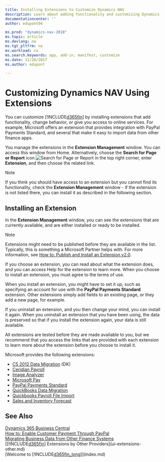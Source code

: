 ```yaml
---
title: Installing Extensions to Customize Dynamics NAV
description: Learn about adding functionality and customizing Dynamics NAV by installing extensions.
documentationcenter: ''
author: edupont04

ms.prod: "dynamics-nav-2018"
ms.topic: article
ms.devlang: na
ms.tgt_pltfrm: na
ms.workload: na
ms.search.keywords: app, add-in, manifest, customize
ms.date: 11/28/2017
ms.author: edupont

---
```

# Customizing Dynamics NAV Using Extensions
You can customize [!INCLUDE[d365fin](includes/d365fin_md.md)] by installing extensions that add functionality, change behavior, or give you access to online services. For example, Microsoft offers an extension that provides integration with PayPal Payments Standard, and several that make it easy to import data from other finance apps.   

You manage the extensions in the **Extension Management** window. You can access this window from Home. Alternatively, choose the **Search for Page or Report** icon ![Search for Page or Report](media/ui-search/search_small.png "Search for Page or Report icon") in the top right corner, enter **Extension**, and then choose the related link.  

> [!NOTE]  
>   If you think you should have access to an extension but you cannot find its functionality, check the **Extension Management** window - if the extension is not listed there, you can install it as described in the following section.  

## Installing an Extension
In the **Extension Management** window, you can see the extensions that are currently available, and are either installed or ready to be installed.

> [!NOTE]  
>   Extensions might need to be published before they are available in the list. Typically, this is something a Microsoft Partner helps with. For more information, see [How to: Publish and Install an Extension v2.0](https://go.microsoft.com/fwlink/?linkid=864046).

If you choose an extension, you can read about what the extension does, and you can access Help for the extension to learn more. When you choose to install an extension, you must agree to the terms of use.  

When you install an extension, you might have to set it up, such as specifying an account for use with the **PayPal Payments Standard** extension.
Other extensions simply add fields to an existing page, or they add a new page, for example.  

If you uninstall an extension, and you then change your mind, you can install it again. When you uninstall an extension that you have been using, the data is preserved so that if you install the extension again, your data is still available.  

All extensions are tested before they are made available to you, but we recommend that you access the links that are provided with each extension to learn more about the extension before you choose to install it.  

Microsoft provides the following extensions:  

* [C5 2012 Data Migration](LocalFunctionality/Denmark/ui-extensions-c5-data-migration.md) (DK)
* [Ceridian Payroll](ui-extensions-ceridian-payroll.md)  
* [Image Analyzer](ui-extensions-image-analyzer.md)  
* [Microsoft Pay](https://go.microsoft.com/fwlink/?linkid=857276)
* [PayPal Payments Standard](ui-extensions-paypal-payments-standard.md)  
* [QuickBooks Data Migration](ui-extensions-quickbooks-data-migration.md)  
* [Quickbooks Payroll File Import](ui-extensions-quickbooks-payroll.md)  
* [Sales and Inventory Forecast](ui-extensions-sales-forecast.md)  

## See Also
[Dynamics 365 Business Central](/dynamics365/business-central/)  
[How to: Enable Customer Payment Through PayPal](sales-how-enable-payment-service-extensions.md)  
[Migrating Business Data from Other Finance Systems](upload-data.md)  
[[!INCLUDE[d365fin](includes/d365fin_md.md)] Extensions by Other Providers](ui-extensions-other.md)  
[Welcome to [!INCLUDE[d365fin_long](includes/d365fin_long_md.md)]](index.md)  
